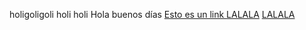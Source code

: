 holigoligoli holi holi
Hola buenos días
[Esto es un link ](https://github.com/Laboratoria/SCL013-md-links)
[LALALA](https://nodejs.org/)
[LALALA](https://developers.google.com/v8/)

